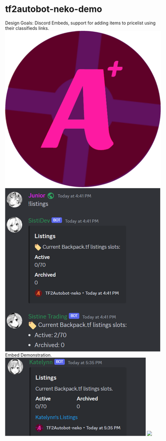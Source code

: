 # tf2autobot-neko-demo
<a>Design Goals: Discord Embeds, support for adding items to pricelist using their classifieds links.</a>
<a style="height: 200px; width: 200px;"><img src="https://raw.githubusercontent.com/joe20050108/tf2autobot-neko-resources/main/logo.png"></a>
<br>
<img src="https://github.com/joe20050108/tf2autobot-neko-demo/blob/main/example-autobot.png?raw=true">
<br>
Embed Demonstration.
<img src="https://raw.githubusercontent.com/joe20050108/tf2autobot-neko-demo/main/demo0.png">
<img src="https://raw.githubusercontent.com/joe20050108/tf2autobot-neko-goals/main/image.png">
